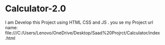 # Calculator-2.0
I am Develop this Project using HTML CSS and JS . you se my Project url name:  file:///C:/Users/Lenovo/OneDrive/Desktop/Saad%20Projrct/Calculator/index.html
